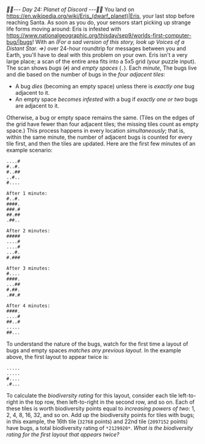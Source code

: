 *:calendar::calendar:--- Day 24: Planet of Discord ---:calendar::calendar:*
You land on <https://en.wikipedia.org/wiki/Eris_(dwarf_planet)|Eris>, your last stop before reaching Santa.  As soon as you do, your sensors start picking up strange life forms moving around: Eris is infested with <https://www.nationalgeographic.org/thisday/sep9/worlds-first-computer-bug/|bugs>! With an _(For a sad version of this story, look up Voices of a Distant Star. =>)_ over 24-hour roundtrip for messages between you and Earth, you'll have to deal with this problem on your own.
Eris isn't a very large place; a scan of the entire area fits into a 5x5 grid (your puzzle input). The scan shows *bugs* (`#`) and *empty spaces* (`.`).
Each *minute*, The bugs live and die based on the number of bugs in the *four adjacent tiles*:

- A bug *dies* (becoming an empty space) unless there is *exactly one* bug adjacent to it.
- An empty space *becomes infested* with a bug if *exactly one or two* bugs are adjacent to it.

Otherwise, a bug or empty space remains the same.  (Tiles on the edges of the grid have fewer than four adjacent tiles; the missing tiles count as empty space.) This process happens in every location *simultaneously*; that is, within the same minute, the number of adjacent bugs is counted for every tile first, and then the tiles are updated.
Here are the first few minutes of an example scenario:
```Initial state:
....#
#..#.
#..##
..#..
#....

After 1 minute:
#..#.
####.
###.#
##.##
.##..

After 2 minutes:
#####
....#
....#
...#.
#.###

After 3 minutes:
#....
####.
...##
#.##.
.##.#

After 4 minutes:
####.
....#
##..#
.....
##...
```
To understand the nature of the bugs, watch for the first time a layout of bugs and empty spaces *matches any previous layout*. In the example above, the first layout to appear twice is:
```.....
.....
.....
#....
.#...
```
To calculate the *biodiversity rating* for this layout, consider each tile left-to-right in the top row, then left-to-right in the second row, and so on. Each of these tiles is worth biodiversity points equal to *increasing powers of two*: 1, 2, 4, 8, 16, 32, and so on.  Add up the biodiversity points for tiles with bugs; in this example, the 16th tile (`32768` points) and 22nd tile (`2097152` points) have bugs, a total biodiversity rating of `*2129920*`.
*What is the biodiversity rating for the first layout that appears twice?*
